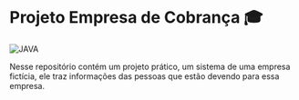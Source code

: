 # Projeto Empresa de Cobrança 🎓
<img aling='center' alt= 'JAVA' src='https://img.shields.io/badge/Java-ED8B00?style=for-the-badge&logo=java&logoColor=white'/>

Nesse repositório contém um projeto prático, um sistema de uma empresa fictícia, ele traz informações das pessoas que estão devendo para essa empresa.
